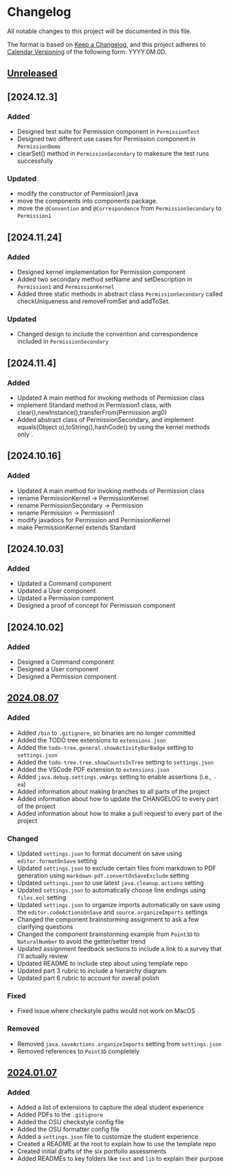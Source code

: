 # Changelog

All notable changes to this project will be documented in this file.

The format is based on [Keep a Changelog](https://keepachangelog.com/en/1.1.0/),
and this project adheres to [Calendar Versioning](https://calver.org/) of
the following form: YYYY.0M.0D.

## [Unreleased]

## [2024.12.3]

### Added

- Designed test suite for Permission component in `PermissionTest`
- Designed two different use cases for Permission component in `PermissionDemo`
- clearSet() method in `PermissionSecondary` to makesure the test runs successfully

### Updated

- modify the constructor of Permission1.java
- move the components into components package.
- move the `@Convention` and `@Correspondence` from `PermissionSecondary` to `Permission1`

## [2024.11.24]

### Added

- Designed kernel implementation for Permission component
- Added two secondary method setName and setDescription in `Permission1` and `PermissionKernel`
- Added three static methods in abstract class `PermissionSecondary` called checkUniqueness and removeFromSet and addToSet.

### Updated

- Changed design to include the convention and correspondence included in `PermissionSecondary`

## [2024.11.4]

### Added

- Updated A main method for invoking methods of Permission class
- implement Standard method in Permission1 class, with clear(),newInstance(),transferFrom(Permission arg0)
- Added abstract class of PermissionSecondary, and implement equals(Object o),toString(),hashCode() by using the kernel methods only .

## [2024.10.16]

### Added

- Updated A main method for invoking methods of Permission class
- rename PermissionKernel -> PermissionKernel
- rename PermissionSecondary -> Permission
- rename Permission -> Permission1
- modify javadocs for Permission and PermissionKernel
- make PermissionKernel extends Standard

## [2024.10.03]

### Added

- Updated a Command component
- Updated a User component
- Updated a Permission component
- Designed a proof of concept for Permission component

## [2024.10.02]

### Added

- Designed a Command component
- Designed a User component
- Designed a Permission component

## [2024.08.07]

### Added

- Added `/bin` to `.gitignore`, so binaries are no longer committed
- Added the TODO tree extensions to `extensions.json`
- Added the `todo-tree.general.showActivityBarBadge` setting to `settings.json`
- Added the `todo-tree.tree.showCountsInTree` setting to `settings.json`
- Added the VSCode PDF extension to `extensions.json`
- Added `java.debug.settings.vmArgs` setting to enable assertions (i.e., `-ea`)
- Added information about making branches to all parts of the project
- Added information about how to update the CHANGELOG to every part of the
  project
- Added information about how to make a pull request to every part of the
  project

### Changed

- Updated `settings.json` to format document on save using `editor.formatOnSave`
  setting
- Updated `settings.json` to exclude certain files from markdown to PDF
  generation using `markdown-pdf.convertOnSaveExclude` setting
- Updated `settings.json` to use latest `java.cleanup.actions` setting
- Updated `settings.json` to automatically choose line endings using `files.eol`
  setting
- Updated `settings.json` to organize imports automatically on save using the
  `editor.codeActionsOnSave` and `source.organizeImports` settings
- Changed the component brainstorming assignment to ask a few clarifying
  questions
- Changed the component brainstorming example from `Point3D` to `NaturalNumber`
  to avoid the getter/setter trend
- Updated assignment feedback sections to include a link to a survey that
  I'll actually review
- Updated README to include step about using template repo
- Updated part 3 rubric to include a hierarchy diagram
- Updated part 6 rubric to account for overall polish

### Fixed

- Fixed issue where checkstyle paths would not work on MacOS

### Removed

- Removed `java.saveActions.organizeImports` setting from `settings.json`
- Removed references to `Point3D` completely

## [2024.01.07]

### Added

- Added a list of extensions to capture the ideal student experience
- Added PDFs to the `.gitignore`
- Added the OSU checkstyle config file
- Added the OSU formatter config file
- Added a `settings.json` file to customize the student experience
- Created a README at the root to explain how to use the template repo
- Created initial drafts of the six portfolio assessments
- Added READMEs to key folders like `test` and `lib` to explain their purpose

[unreleased]: https://github.com/jrg94/portfolio-project/compare/v2024.08.07...HEAD
[2024.08.07]: https://github.com/jrg94/portfolio-project/compare/v2024.01.07...v2024.08.07
[2024.01.07]: https://github.com/jrg94/portfolio-project/releases/tag/v2024.01.07
